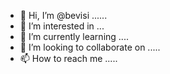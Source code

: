 - 👋 Hi, I’m @bevisi ......
- 👀 I’m interested in ...
- 🌱 I’m currently learning ....
- 💞️ I’m looking to collaborate on .....
- 📫 How to reach me .....

<!---
bevisi/bevisi is a ✨ special ✨ repository because its `README.md` (this file) appears on your GitHub profile.
You can click the Preview link to take a look at your changes.
--->
